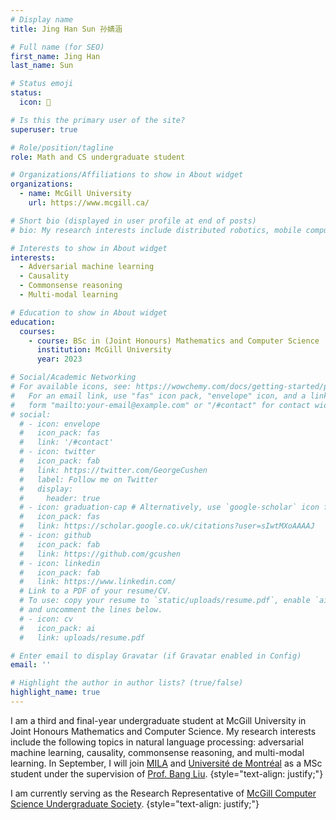 ```yaml
---
# Display name
title: Jing Han Sun 孙婧涵

# Full name (for SEO)
first_name: Jing Han
last_name: Sun

# Status emoji
status:
  icon: 🧸

# Is this the primary user of the site?
superuser: true

# Role/position/tagline
role: Math and CS undergraduate student

# Organizations/Affiliations to show in About widget
organizations:
  - name: McGill University
    url: https://www.mcgill.ca/

# Short bio (displayed in user profile at end of posts)
# bio: My research interests include distributed robotics, mobile computing and programmable matter.

# Interests to show in About widget
interests:
  - Adversarial machine learning
  - Causality
  - Commonsense reasoning
  - Multi-modal learning

# Education to show in About widget
education:
  courses:
    - course: BSc in (Joint Honours) Mathematics and Computer Science
      institution: McGill University
      year: 2023

# Social/Academic Networking
# For available icons, see: https://wowchemy.com/docs/getting-started/page-builder/#icons
#   For an email link, use "fas" icon pack, "envelope" icon, and a link in the
#   form "mailto:your-email@example.com" or "/#contact" for contact widget.
# social: 
  # - icon: envelope
  #   icon_pack: fas
  #   link: '/#contact'
  # - icon: twitter
  #   icon_pack: fab
  #   link: https://twitter.com/GeorgeCushen
  #   label: Follow me on Twitter
  #   display:
  #     header: true
  # - icon: graduation-cap # Alternatively, use `google-scholar` icon from `ai` icon pack
  #   icon_pack: fas
  #   link: https://scholar.google.co.uk/citations?user=sIwtMXoAAAAJ
  # - icon: github
  #   icon_pack: fab
  #   link: https://github.com/gcushen
  # - icon: linkedin
  #   icon_pack: fab
  #   link: https://www.linkedin.com/
  # Link to a PDF of your resume/CV.
  # To use: copy your resume to `static/uploads/resume.pdf`, enable `ai` icons in `params.yaml`,
  # and uncomment the lines below.
  # - icon: cv
  #   icon_pack: ai
  #   link: uploads/resume.pdf

# Enter email to display Gravatar (if Gravatar enabled in Config)
email: ''

# Highlight the author in author lists? (true/false)
highlight_name: true
---
```


I am a third and final-year undergraduate student at McGill University in Joint Honours Mathematics and Computer Science. My research interests include the following topics in natural language processing: adversarial machine learning, causality, commonsense reasoning, and multi-modal learning. In September, I will join [MILA](https://mila.quebec/en/) and [Université de Montréal](https://diro.umontreal.ca/english/home/) as a MSc student under the supervision of [Prof. Bang Liu](http://www-labs.iro.umontreal.ca/~liubang/index.html).
{style="text-align: justify;"}

I am currently serving as the Research Representative of [McGill Computer Science Undergraduate Society](https://mcgill-csus.ca/).
{style="text-align: justify;"}
